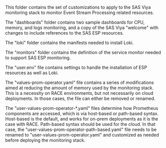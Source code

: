 This folder contains the set of customizations to apply to the SAS Viya
monitoring stack to monitor Event Stream Processing related resources.

The "dashboards" folder contains two sample dashboards for CPU, memory,
and logs monitoring, and a copy of the SAS Viya "welcome" with changes
to include references to the SAS ESP resources.

The "loki" folder contains the manifests needed to install Loki.

The "monitors" folder contains the definition of the service monitor
needed to support SAS ESP monitoring.

The "user.env" file contains settings to handle the installation of ESP
resources as well as Loki.

The "values-prom-operator.yaml" file contains a series of modifications
aimed at reducing the amount of memory used by the monitoring stack. 
This is a necessity on RACE environments, but not necessarily on cloud
deployments. In those cases, the file can either be removed or renamed.

The "user-values-prom-operator-*.yaml" files determine how Prometheus
components are accessed, which is via host-based or path-based syntax.
Host-based is the default, and works for on-prem deployments as it is
the case with RACE. Path-based syntax should be used for the cloud. In
that case, the "user-values-prom-operator-path-based.yaml" file needs
to be renamed to "user-values-prom-operator.yaml" and customized as
needed before deploying the monitoring stack.
